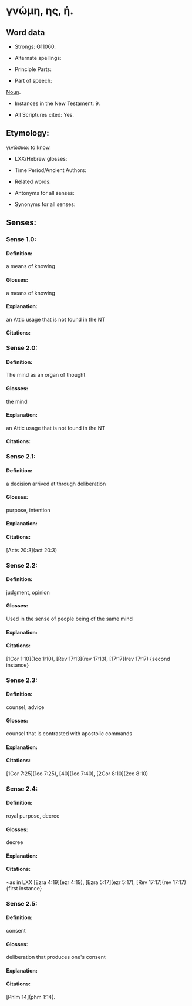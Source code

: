 # γνώμη, ης, ἡ.

<!-- Status: S2=NeedsReview -->
<!-- Lexica used for edits: BDAG LN FFM BN LSJM MM  -->

## Word data

* Strongs: G11060.

* Alternate spellings:



* Principle Parts: 


* Part of speech: 

[Noun](http://ugg.readthedocs.io/en/latest/noun.html).

* Instances in the New Testament: 9.

* All Scriptures cited: Yes.

## Etymology: 

[γινώσκω](../G10970/01.md): to know.

* LXX/Hebrew glosses: 


* Time Period/Ancient Authors: 


* Related words: 

* Antonyms for all senses:

* Synonyms for all senses: 


## Senses: 


### Sense  1.0: 

#### Definition: 

a means of knowing

#### Glosses: 

a means of knowing

#### Explanation: 

an Attic usage that is not found in the NT

#### Citations: 


### Sense  2.0: 

#### Definition: 

The mind as an organ of thought

#### Glosses: 

the mind

#### Explanation: 

an Attic usage that is not found in the NT

#### Citations: 


### Sense  2.1: 

#### Definition: 

a decision arrived at through deliberation


#### Glosses: 

purpose, intention

#### Explanation: 


#### Citations: 

[Acts 20:3](act 20:3)

### Sense  2.2: 

#### Definition: 

judgment, opinion

#### Glosses: 

Used in the sense of people being of the same mind

#### Explanation: 


#### Citations: 

[1Cor 1:10](1co 1:10), [Rev 17:13](rev 17:13), [17:17](rev 17:17) {second instance}

### Sense  2.3: 

#### Definition: 

counsel, advice

#### Glosses: 

counsel that is contrasted with apostolic commands

#### Explanation: 


#### Citations: 

[1Cor 7:25](1co 7:25), [40](1co 7:40), [2Cor 8:10](2co 8:10)

### Sense  2.4: 

#### Definition: 

royal purpose, decree

#### Glosses: 

decree

#### Explanation: 


#### Citations: 

~as in LXX [Ezra 4:19](ezr 4:19), [Ezra 5:17](ezr 5:17), [Rev 17:17](rev 17:17) {first instance}

### Sense  2.5: 

#### Definition: 

consent

#### Glosses: 

deliberation that produces one's consent

#### Explanation: 


#### Citations: 

 [Phlm 14](phm 1:14).
